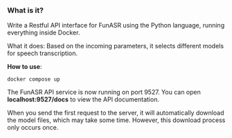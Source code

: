 ### What is it?
Write a Restful API interface for FunASR using the Python language, running everything inside Docker.

What it does: Based on the incoming parameters, it selects different models for speech transcription.

**How to use**:
```shell
docker compose up
```
The FunASR API service is now running on port 9527. You can open **localhost:9527/docs** to view the API documentation.

When you send the first request to the server, it will automatically download the model files, which may take some time. However, this download process only occurs once.
